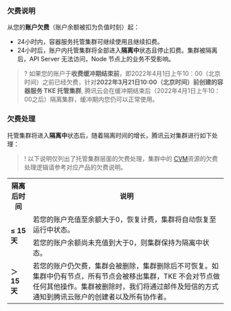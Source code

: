 ### 欠费说明
从您的**账户欠费**（账户余额被扣为负值时刻）起：
- 24小时内，容器服务托管集群可继续使用且继续扣费。
- 24小时后，账户内托管集群将全部进入**隔离中**状态且停止扣费。集群被隔离后，API Server 无法访问，Node 节点上的业务不受影响。
>? 如果您的账户于**收费缓冲期结束前**，即2022年4月1日上午10：00（北京时间）之前已经欠费，针对**2022年3月21日10:00（北京时间）前创建的容器服务 TKE 托管集群**, 腾讯云会在缓冲期结束后（2022年4月1日上午10：00之后）隔离集群，缓冲期内您仍可以正常使用。
>

### 欠费处理
托管集群将进入**隔离中**状态后，随着隔离时间的增长，腾讯云对集群进行如下处理：
>! 以下说明仅列出了托管集群层面的欠费处理，集群中的 [CVM](https://intl.cloud.tencent.com/document/product/213/2181)资源的欠费处理逻辑请参考对应产品的欠费说明。
>
<table>
	<tr><th>隔离后时间</th><th>说明</th></tr>
	<tr><td rowspan=2><b>≤ 15天</b></td><td>若您的账户充值至余额大于0，恢复计费，集群将自动恢复至运行中状态。</td></tr>
	<tr><td>若您的账户余额尚未充值到大于0，则集群保持为隔离中状态。</td></tr>
	<tr><td><b>＞ 15天</b></td><td>若您的账户仍欠费，集群会被删除，集群删除后不可恢复。如集群中仍有节点，所有节点会被移出集群，TKE 不会对节点做任何其他操作。集群被删除时，我们将通过邮件及短信的方式通知到腾讯云账户的创建者以及所有协作者。</td></tr>
</table>

